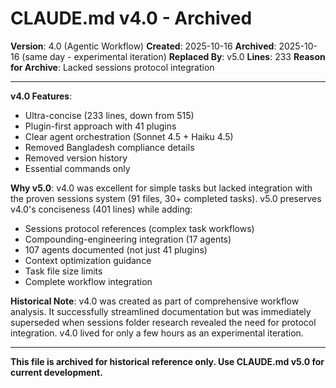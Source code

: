 # CLAUDE.md v4.0 - Archived

**Version**: 4.0 (Agentic Workflow)
**Created**: 2025-10-16
**Archived**: 2025-10-16 (same day - experimental iteration)
**Replaced By**: v5.0
**Lines**: 233
**Reason for Archive**: Lacked sessions protocol integration

---

**v4.0 Features**:
- Ultra-concise (233 lines, down from 515)
- Plugin-first approach with 41 plugins
- Clear agent orchestration (Sonnet 4.5 + Haiku 4.5)
- Removed Bangladesh compliance details
- Removed version history
- Essential commands only

**Why v5.0**:
v4.0 was excellent for simple tasks but lacked integration with the proven sessions system (91 files, 30+ completed tasks). v5.0 preserves v4.0's conciseness (401 lines) while adding:
- Sessions protocol references (complex task workflows)
- Compounding-engineering integration (17 agents)
- 107 agents documented (not just 41 plugins)
- Context optimization guidance
- Task file size limits
- Complete workflow integration

**Historical Note**:
v4.0 was created as part of comprehensive workflow analysis. It successfully streamlined documentation but was immediately superseded when sessions folder research revealed the need for protocol integration. v4.0 lived for only a few hours as an experimental iteration.

---

**This file is archived for historical reference only. Use CLAUDE.md v5.0 for current development.**
